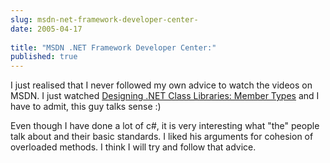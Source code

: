 ```yaml
---
slug: msdn-net-framework-developer-center-
date: 2005-04-17
 
title: "MSDN .NET Framework Developer Center:"
published: true
---
```

I just realised that I never followed my own advice to watch the videos on MSDN.  I just watched
[Designing .NET Class Libraries: Member Types](http://msdn.microsoft.com/netframework/programming/classlibraries/membertypes/) and I have to admit, this guy talks sense :)  
<p />
Even though I have done a lot of c#, it is very interesting what "the" people talk about and their basic standards. I liked his arguments for cohesion of overloaded methods.  I think I will try and follow that advice.

